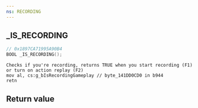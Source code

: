 ```yaml
---
ns: RECORDING
---
```

## _IS_RECORDING

```c
// 0x1897CA71995A90B4
BOOL _IS_RECORDING();
```

```
Checks if you're recording, returns TRUE when you start recording (F1) or turn on action replay (F2)  
mov al, cs:g_bIsRecordingGameplay // byte_141DD0CD0 in b944  
retn  
```

## Return value

